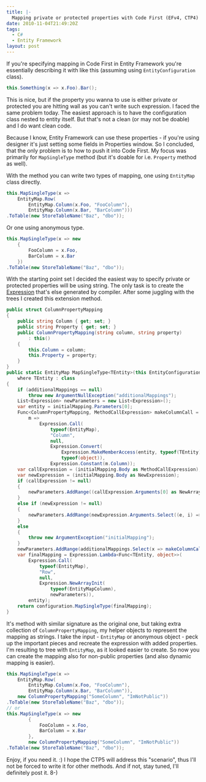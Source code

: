 ```yaml
---
title: |-
  Mapping private or protected properties with Code First (EFv4, CTP4)
date: 2010-11-04T21:49:20Z
tags:
  - C#
  - Entity Framework
layout: post
---
```

If you're specifying mapping in Code First in Entity Framework you're essentially describing it with like this (assuming using `EntityConfiguration` class).

```csharp
this.Something(x => x.Foo).Bar();
```

This is nice, but if the property you wanna to use is either private or protected you are hitting wall as you can't write such expression. I faced the same problem today. The easiest approach is to have the configuration class nested to entity itself. But that's not a clean (or may not be doable) and I do want clean code.

Because I know, Entity Framework can use these properties - if you're using designer it's just setting some fields in Properties window. So I concluded, that the only problem is to how to push it into Code First. My focus was primarily for `MapSingleType` method (but it's doable for i.e. `Property` method as well).

With the method you can write two types of mapping, one using `EntityMap` class directly.

```csharp
this.MapSingleType(x =>
	EntityMap.Row(
		EntityMap.Column(x.Foo, "FooColumn"),
		EntityMap.Column(x.Bar, "BarColumn")))
.ToTable(new StoreTableName("Baz", "dbo"));
```

Or one using anonymous type.

```csharp
this.MapSingleType(x => new
    {
        FooColumn = x.Foo,
        BarColumn = x.Bar
    })
.ToTable(new StoreTableName("Baz", "dbo"));
```

With the starting point set I decided the easiest way to specify private or protected properties will be using string. The only task is to create the [Expression][1] that's else generated by compiler. After some juggling with the trees I created this extension method.

```csharp
public struct ColumnPropertyMapping
{
	public string Column { get; set; }
	public string Property { get; set; }
	public ColumnPropertyMapping(string column, string property)
		: this()
	{
		this.Column = column;
		this.Property = property;
	}
}
public static EntityMap MapSingleType<TEntity>(this EntityConfiguration<TEntity> configuration, Expression<Func<TEntity, object>> initialMapping, params ColumnPropertyMapping[] additionalMappings)
	where TEntity : class
{
	if (additionalMappings == null)
		throw new ArgumentNullException("additionalMappings");
	List<Expression> newParameters = new List<Expression>();
	var entity = initialMapping.Parameters[0];
	Func<ColumnPropertyMapping, MethodCallExpression> makeColumnCall =
		m =>
			Expression.Call(
				typeof(EntityMap),
				"Column",
				null,
				Expression.Convert(
					Expression.MakeMemberAccess(entity, typeof(TEntity).GetMember(m.Property, BindingFlags.Instance | BindingFlags.Public | BindingFlags.NonPublic).First()),
					typeof(object)),
				Expression.Constant(m.Column));
	var callExpression = (initialMapping.Body as MethodCallExpression);
	var newExpression = (initialMapping.Body as NewExpression);
	if (callExpression != null)
	{
		newParameters.AddRange((callExpression.Arguments[0] as NewArrayExpression).Expressions);
	}
	else if (newExpression != null)
	{
		newParameters.AddRange(newExpression.Arguments.Select((e, i) => new ColumnPropertyMapping(newExpression.Members[i].Name, (e as MemberExpression).Member.Name)).Select(x => makeColumnCall(x)));
	}
	else
	{
		throw new ArgumentException("initialMapping");
	}
	newParameters.AddRange(additionalMappings.Select(x => makeColumnCall(x)));
	var finalMapping = Expression.Lambda<Func<TEntity, object>>(
		Expression.Call(
			typeof(EntityMap),
			"Row",
			null,
			Expression.NewArrayInit(
				typeof(EntityMapColumn),
				newParameters)),
		entity);
	return configuration.MapSingleType(finalMapping);
}
```

It's method with similar signature as the original one, but taking extra collection of `ColumnPropertyMapping`, my helper objects to represent the mapping as strings. I take the input - `EntityMap` or anonymous object - peck up the important pieces and recreate the expression with added properties. I'm resulting to tree with `EntityMap`, as it looked easier to create. So now you can create the mapping also for non-public properties (and also dynamic mapping is easier).

```csharp
this.MapSingleType(x =>
	EntityMap.Row(
		EntityMap.Column(x.Foo, "FooColumn"),
		EntityMap.Column(x.Bar, "BarColumn")),
	new ColumnPropertyMapping("SomeColumn", "ImNotPublic"))
.ToTable(new StoreTableName("Baz", "dbo"));
// or
this.MapSingleType(x => new
		{
			FooColumn = x.Foo,
			BarColumn = x.Bar
		},
		new ColumnPropertyMapping("SomeColumn", "ImNotPublic"))
.ToTable(new StoreTableName("Baz", "dbo"));
```

Enjoy, if you need it. :) I hope the CTP5 will address this "scenario", thus I'll not be forced to write it for other methods. And if not, stay tuned, I'll definitely post it. 8-)

[1]: http://msdn.microsoft.com/en-us/library/system.linq.expressions.expression.aspx